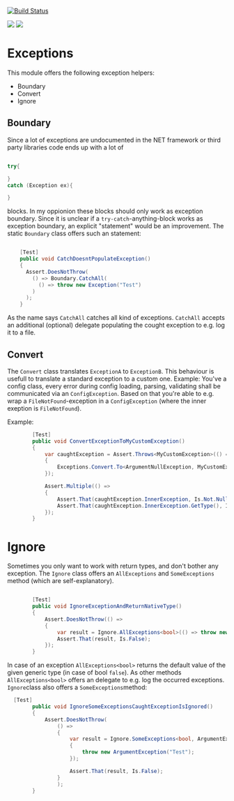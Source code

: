 [![Build Status](https://dev.azure.com/andreasmewald/Exceptions/_apis/build/status/moerwald.Exceptions?branchName=master)](https://dev.azure.com/andreasmewald/Exceptions/_build/latest?definitionId=1?branchName=master)

[![](https://img.shields.io/nuget/dt/Mwd.Exceptions.svg)](Mwd.Exceptions)
[![](https://img.shields.io/nuget/v/Mwd.Exceptions.svg)](https://www.nuget.org/packages/Mwd.Exceptions)

# Exceptions

This module offers the following exception helpers:

- Boundary
- Convert
- Ignore

## Boundary

Since a lot of exceptions are undocumented in the NET framework or third party libraries code ends up with a lot of

``` C#

try{

}
catch (Exception ex){

}

```

blocks. In my oppionion these blocks should only work as exception boundary. Since it is unclear if a `try-catch`-anything-block works as exception boundary, an explicit "statement" would be an improvement. The static `Boundary` class offers such an statement:

```C#

    [Test]
    public void CatchDoesntPopulateException()
    {
      Assert.DoesNotThrow(
        () => Boundary.CatchAll(
          () => throw new Exception("Test")
        )
      );
    }

```

As the name says `CatchAll` catches all kind of exceptions. `CatchAll` accepts an additional (optional) delegate populating the cought exception to e.g. log it to a file.

## Convert

The `Convert` class translates `ExceptionA` to `ExceptionB`. This behaviour is usefull to translate a standard exception to a custom one. Example: You've a config class, every error during config loading, parsing, validating shall be communicated via an `ConfigException`. Based on that you're able to e.g. wrap a `FileNotFound`-exception in a `ConfigException` (where the inner exeption is `FileNotFound`).

Example:

```C#
        [Test]
        public void ConvertExceptionToMyCustomException()
        {
            var caughtException = Assert.Throws<MyCustomException>(() =>
            {
                Exceptions.Convert.To<ArgumentNullException, MyCustomException>(() => throw new ArgumentNullException("Test"));
            });

            Assert.Multiple(() =>
            {
                Assert.That(caughtException.InnerException, Is.Not.Null);
                Assert.That(caughtException.InnerException.GetType(), Is.EqualTo(typeof(ArgumentNullException)));
            });
        }

```

# Ignore

Sometimes you only want to work with return types, and don't bother any exception. The `Ignore` class offers an `AllExceptions` and `SomeExceptions` method (which are self-explanatory).

```C#

        [Test]
        public void IgnoreExceptionAndReturnNativeType()
        {
            Assert.DoesNotThrow(() =>
            {
                var result = Ignore.AllExceptions<bool>(() => throw new Exception("Test"));
                Assert.That(result, Is.False);
            });
        }

```

In case of an exception `AllExceptions<bool>` returns the default value of the given generic type (in case of bool `false`). As other methods `AllExceptions<bool>` offers an delegate to e.g. log the occurred exceptions. `Ignore`class also offers a `SomeExceptions`method:

```C#
  [Test]
        public void IgnoreSomeExceptionsCaughtExceptionIsIgnored()
        {
            Assert.DoesNotThrow(
                () =>
                {
                    var result = Ignore.SomeExceptions<bool, ArgumentException, NullReferenceException, FormatException>(() =>
                    {
                        throw new ArgumentException("Test");
                    });

                    Assert.That(result, Is.False);
                }
                );
        }
```


